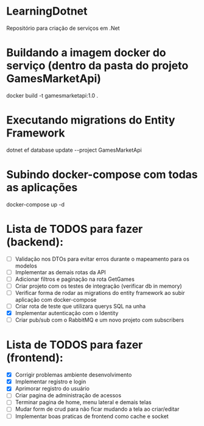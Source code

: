 # LearningDotnet
Repositório para criação de serviços em .Net

# Buildando a imagem docker do serviço (dentro da pasta do projeto GamesMarketApi)
docker build -t gamesmarketapi:1.0 .

# Executando migrations do Entity Framework
dotnet ef database update --project GamesMarketApi

# Subindo docker-compose com todas as aplicações
docker-compose up -d

# Lista de TODOS para fazer (backend):
- [ ] Validação nos DTOs para evitar erros durante o mapeamento para os modelos
- [ ] Implementar as demais rotas da API
- [ ] Adicionar filtros e paginação na rota GetGames
- [ ] Criar projeto com os testes de integração (verificar db in memory)
- [ ] Verificar forma de rodar as migrations do entity framework ao subir aplicação com docker-compose
- [ ] Criar rota de teste que utilizara querys SQL na unha
- [X] Implementar autenticação com o Identity
- [ ] Criar pub/sub com o RabbitMQ e um novo projeto com subscribers

# Lista de TODOS para fazer (frontend):
- [X] Corrigir problemas ambiente desenvolvimento
- [X] Implementar registro e login
- [X] Aprimorar registro do usuário 
- [ ] Criar pagina de administração de acessos
- [ ] Terminar pagina de home, menu lateral e demais telas
- [ ] Mudar form de crud para não ficar mudando a tela ao criar/editar
- [ ] Implementar boas praticas de frontend como cache e socket
